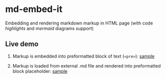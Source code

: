 # md-embed-it

Embedding and rendering markdown markup in HTML page (with code *highlights* and *mermaid* diagrams support)

## Live demo

1. Markup is embedded into preformatted block of text (```<pre>```):
[sample](https://igorgontar.github.io/artifacts/md-embed-it/0.0.1/samples/from-tag.html)

2. Markup is loaded from external .md file and rendered into preformatted block placeholder:
[sample](https://igorgontar.github.io/artifacts/md-embed-it/0.0.1/samples/from-file.html)

